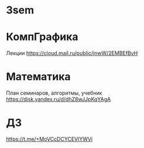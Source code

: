 # 3sem


# КомпГрафика 
Лекции https://cloud.mail.ru/public/jnwW/2EMBEfBvH                       
# Математика
План семинаров, алгоритмы, учебник https://disk.yandex.ru/d/dhZ8wJJpKqYAgA             
# ДЗ 
https://t.me/+MoVCcDCYCEVlYWVi